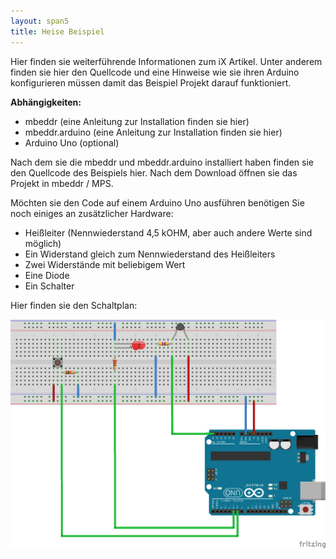 ```yaml
---
layout: span5
title: Heise Beispiel
---
```


Hier finden sie weiterführende Informationen zum iX Artikel. Unter anderem finden
sie hier den Quellcode und eine Hinweise wie sie ihren Arduino konfigurieren müssen
damit das Beispiel Projekt darauf funktioniert.

 **Abhängigkeiten:**
 * mbeddr (eine Anleitung zur Installation finden sie hier)
 * mbeddr.arduino (eine Anleitung zur Installation finden sie hier)
 * Arduino Uno (optional)

Nach dem sie die mbeddr und mbeddr.arduino installiert haben finden sie den
Quellcode des Beispiels hier. Nach dem Download öffnen sie das Projekt in mbeddr /
MPS.


Möchten sie den Code auf einem Arduino Uno ausführen benötigen Sie noch einiges
an zusätzlicher Hardware:

* Heißleiter (Nennwiederstand 4,5 kOHM, aber auch andere Werte sind möglich)
* Ein Widerstand gleich zum Nennwiederstand des Heißleiters
* Zwei Widerstände mit beliebigem Wert
* Eine Diode
* Ein Schalter

Hier finden sie den Schaltplan:

[![Schaltplan](/images/Schaltplan.png "Schaltplan")](/images/Schaltplan.png)